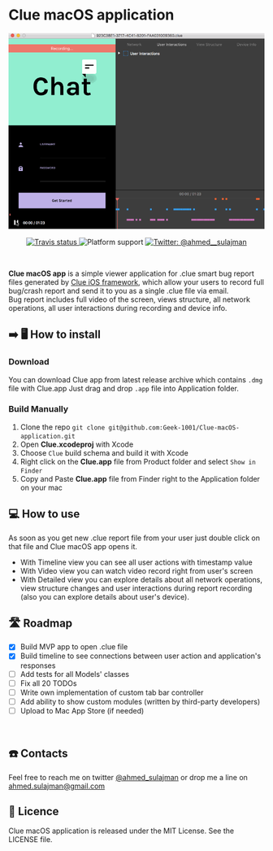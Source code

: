 
# Clue macOS application

<p align="center">
    <img src="Images/clue-mac-application-demo.gif" alt="Clue Demo" />
</p>

<p align="center">    
    <a href="https://travis-ci.org/Geek-1001/Clue-macOS-application/branches">
        <img src="https://img.shields.io/travis/Geek-1001/Clue-macOS-application/master.svg" alt="Travis status" />
    </a>    
    <img src="https://img.shields.io/badge/platform-macOS-lightgray.svg" alt="Platform support" />
    <a href="https://twitter.com/ahmed_sulajman">
        <img src="https://img.shields.io/badge/contact-%40ahmed__sulajman-orange.svg?style=flat" alt="Twitter: @ahmed__sulajman" />
    </a>
</p>
<br>

**Clue macOS app** is a simple viewer application for .clue smart bug report files generated by [Clue iOS framework](http://https://github.com/Geek-1001/Clue), which allow your users to record full bug/crash report and send it to you as a single .clue file via email.  
Bug report includes full video of the screen, views structure, all network operations, all user interactions during recording and device info.
<br>


## ➡️ 🖥️  How to install

### Download
You can download Clue app from latest release archive which contains `.dmg` file with Clue.app
Just drag and drop `.app` file into Application folder.

### Build Manually
1. Clone the repo `git clone git@github.com:Geek-1001/Clue-macOS-application.git`
2. Open **Clue.xcodeproj** with Xcode
3. Choose `Clue` build schema and build it with Xcode
4. Right click on the **Clue.app** file from Product folder and select `Show in Finder`
5. Copy and Paste **Clue.app** file from Finder right to the Application folder on your mac

## 💻 How to use
As soon as you get new .clue report file from your user just double click on that file and Clue macOS app opens it.
- With Timeline view you can see all user actions with timestamp value
- With Video view you can watch video record right from user's screen
- With Detailed view you can explore details about all network operations, view structure changes and user interactions during report recording (also you can explore details about user's device).

## 🛣️ Roadmap
- [x] Build MVP app to open .clue file
- [x] Build timeline to see connections between user action and application's responses
- [ ] Add tests for all Models' classes
- [ ] Fix all 20 TODOs
- [ ] Write own implementation of custom tab bar controller
- [ ] Add ability to show custom modules (written by third-party developers)
- [ ] Upload to Mac App Store (if needed)
<br>

## ☎️ Contacts
Feel free to reach me on twitter [@ahmed_sulajman](https://twitter.com/ahmed_sulajman) or drop me a line on ahmed.sulajman@gmail.com
<br>

## 📄 Licence
Clue macOS application is released under the MIT License. See the LICENSE file.
